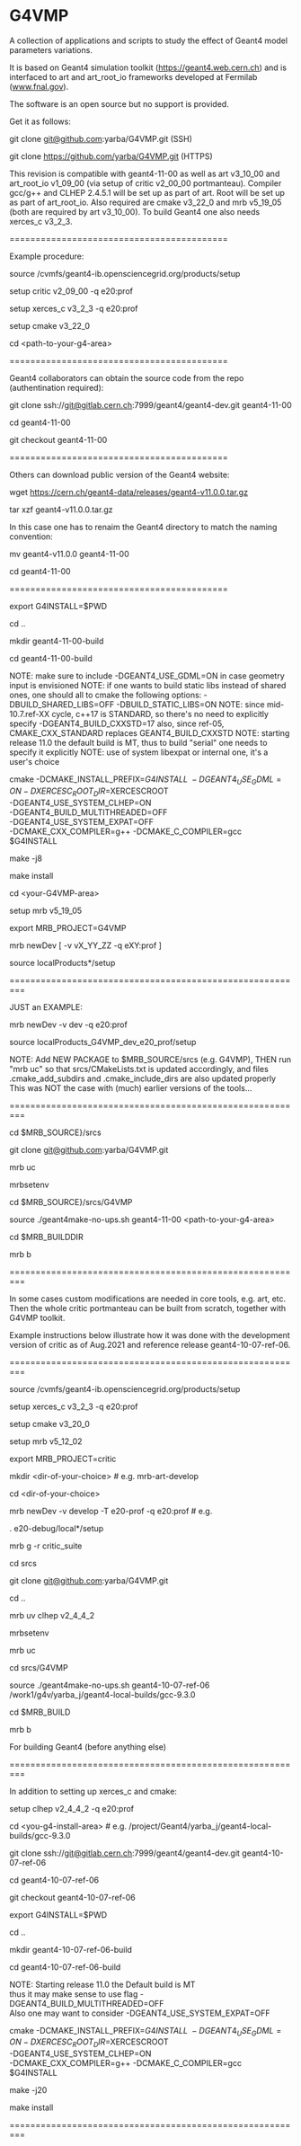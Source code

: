 # G4VMP
A collection of applications and scripts to study the effect of Geant4 model parameters variations.

It is based on Geant4 simulation toolkit (https://geant4.web.cern.ch) and is interfaced to art and art_root_io frameworks developed at Fermilab (www.fnal.gov).

The software is an open source but no support is provided.

Get it as follows:

git clone git@github.com:yarba/G4VMP.git (SSH)

git clone https://github.com/yarba/G4VMP.git (HTTPS)

This revision is compatible with geant4-11-00 as well as art v3_10_00 
and art_root_io v1_09_00 (via setup of critic v2_00_00 portmanteau).
Compiler gcc/g++ and CLHEP 2.4.5.1 will be set up as part of art.
Root will be set up as part of art_root_io.
Also required are cmake v3_22_0 and mrb v5_19_05 (both are required by art v3_10_00).
To build Geant4 one also needs xerces_c v3_2_3.

==========================================

Example procedure:

source /cvmfs/geant4-ib.opensciencegrid.org/products/setup

setup critic v2_09_00 -q e20:prof

setup xerces_c v3_2_3 -q e20:prof

setup cmake v3_22_0

cd \<path-to-your-g4-area\>

==========================================

Geant4 collaborators can obtain the source code from the repo (authentination required):

git clone ssh://git@gitlab.cern.ch:7999/geant4/geant4-dev.git geant4-11-00

cd geant4-11-00

git checkout geant4-11-00

==========================================

Others can download public version of the Geant4 website:

wget https://cern.ch/geant4-data/releases/geant4-v11.0.0.tar.gz

tar xzf geant4-v11.0.0.tar.gz

In this case one has to renaim the Geant4 directory to match the naming convention:

mv geant4-v11.0.0 geant4-11-00

cd geant4-11-00

==========================================

export G4INSTALL=$PWD

cd ..

mkdir geant4-11-00-build

cd geant4-11-00-build

NOTE: make sure to include -DGEANT4_USE_GDML=ON 
      in case geometry input is envisioned
NOTE: if one wants to build static libs instead of shared ones,
      one should all to cmake the following options:
      -DBUILD_SHARED_LIBS=OFF -DBUILD_STATIC_LIBS=ON
NOTE: since mid-10.7.ref-XX cycle, c++17 is STANDARD, 
      so there's no need to explicitly specify -DGEANT4_BUILD_CXXSTD=17 
      also, since ref-05, CMAKE_CXX_STANDARD replaces GEANT4_BUILD_CXXSTD
NOTE: starting release 11.0 the default build is MT, thus to build "serial"
      one needs to specify it explicitly
NOTE: use of system libexpat or internal one, it's a user's choice

cmake -DCMAKE_INSTALL_PREFIX=$G4INSTALL \
-DGEANT4_USE_GDML=ON -DXERCESC_ROOT_DIR=$XERCESCROOT \
-DGEANT4_USE_SYSTEM_CLHEP=ON \
-DGEANT4_BUILD_MULTITHREADED=OFF \
-DGEANT4_USE_SYSTEM_EXPAT=OFF \
-DCMAKE_CXX_COMPILER=g++ -DCMAKE_C_COMPILER=gcc \
$G4INSTALL

make -j8

make install

cd \<your-G4VMP-area\>

setup mrb v5_19_05

export MRB_PROJECT=G4VMP

mrb newDev [ -v vX_YY_ZZ -q eXY:prof ]

source localProducts*/setup

=========================================================

JUST an EXAMPLE: 

mrb newDev -v dev -q e20:prof

source localProducts_G4VMP_dev_e20_prof/setup
  
NOTE: Add NEW PACKAGE to $MRB_SOURCE/srcs (e.g. G4VMP), THEN run "mrb uc" so that 
      srcs/CMakeLists.txt is updated accordingly, and files .cmake_add_subdirs and
      .cmake_include_dirs are also updated properly
      This was NOT the case with (much) earlier versions of the tools...

=========================================================

cd $MRB_SOURCE}/srcs

git clone git@github.com:yarba/G4VMP.git 

mrb uc

mrbsetenv

cd $MRB_SOURCE}/srcs/G4VMP

source ./geant4make-no-ups.sh geant4-11-00 \<path-to-your-g4-area\>

cd $MRB_BUILDDIR

mrb b

=========================================================

In some cases custom modifications are needed in core tools, e.g. art, etc.
Then the whole critic portmanteau can be built from scratch, together with G4VMP toolkit.

Example instructions below illustrate how it was done with the development version 
of critic as of Aug.2021 and reference release geant4-10-07-ref-06.

=========================================================

source /cvmfs/geant4-ib.opensciencegrid.org/products/setup

setup xerces_c v3_2_3 -q e20:prof

setup cmake v3_20_0

setup mrb v5_12_02

export MRB_PROJECT=critic

mkdir \<dir-of-your-choice\>  # e.g. mrb-art-develop

cd \<dir-of-your-choice\>

mrb newDev -v develop -T e20-prof -q e20:prof # e.g.

. e20-debug/local*/setup

mrb g -r critic_suite

cd srcs

git clone git@github.com:yarba/G4VMP.git 

cd ..

mrb uv clhep v2_4_4_2

mrbsetenv

mrb uc

cd srcs/G4VMP

source ./geant4make-no-ups.sh  geant4-10-07-ref-06 /work1/g4v/yarba_j/geant4-local-builds/gcc-9.3.0

cd $MRB_BUILD

mrb b


For building Geant4 (before anything else)

=========================================================

In addition to setting up xerces_c and cmake:

setup clhep v2_4_4_2 -q e20:prof

cd \<you-g4-install-area\> # e.g. /project/Geant4/yarba_j/geant4-local-builds/gcc-9.3.0

git clone ssh://git@gitlab.cern.ch:7999/geant4/geant4-dev.git geant4-10-07-ref-06

cd geant4-10-07-ref-06

git checkout geant4-10-07-ref-06

export G4INSTALL=$PWD

cd ..

mkdir geant4-10-07-ref-06-build

cd geant4-10-07-ref-06-build

NOTE: Starting release 11.0 the Default build is MT \
       thus it may make sense to use flag -DGEANT4_BUILD_MULTITHREADED=OFF \
       Also one may want to consider -DGEANT4_USE_SYSTEM_EXPAT=OFF 

cmake -DCMAKE_INSTALL_PREFIX=$G4INSTALL \
-DGEANT4_USE_GDML=ON -DXERCESC_ROOT_DIR=$XERCESCROOT \
-DGEANT4_USE_SYSTEM_CLHEP=ON \
-DCMAKE_CXX_COMPILER=g++ -DCMAKE_C_COMPILER=gcc \
$G4INSTALL

make -j20

make install

=========================================================




